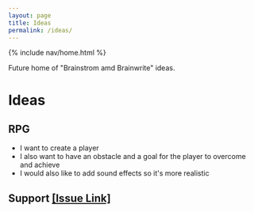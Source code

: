 ```yaml
---
layout: page
title: Ideas
permalink: /ideas/
---
```


{% include nav/home.html %}

Future home of "Brainstrom amd Brainwrite" ideas.

# Ideas

## RPG
- I want to create a player
- I also want to have an obstacle and a goal for the player to overcome and achieve
- I would also like to add sound effects so it's more realistic

## Support [ [Issue Link] ](https://github.com/whitelunarium/Aneesh_2025/issues/6)

